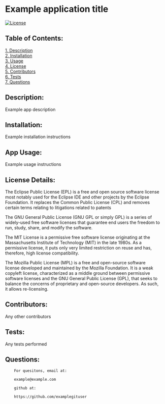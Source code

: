 # Example application title  
[![License](https://img.shields.io/badge/License-EPL%201.0-red.svg)](https://opensource.org/licenses/EPL-1.0)  
 ## Table of Contents:   
 [1. Description](#Description)  
[2. Installation](#Installation)  
[3. Usage](#Usage)  
[4. License](#License)  
[5. Contributors](#Contributors)  
[6. Tests](#Tests)  
[7. Questions](#Questions) 
## Description:
Example app description
## Installation:
Example installation instructions
## App Usage:
Example usage instructions
## License Details:  
 The Eclipse Public License (EPL) is a free and open source software license most notably used for the Eclipse IDE and other projects by the Eclipse Foundation. It replaces the Common Public License (CPL) and removes certain terms relating to litigations related to patents  
  
 The GNU General Public License (GNU GPL or simply GPL) is a series of widely-used free software licenses that guarantee end users the freedom to run, study, share, and modify the software. 
  
 The MIT License is a permissive free software license originating at the Massachusetts Institute of Technology (MIT) in the late 1980s. As a permissive license, it puts only very limited restriction on reuse and has, therefore, high license compatibility. 
  
 The Mozilla Public License (MPL) is a free and open-source software license developed and maintained by the Mozilla Foundation. It is a weak copyleft license, characterized as a middle ground between permissive software licenses and the GNU General Public License (GPL), that seeks to balance the concerns of proprietary and open-source developers. As such, it allows re-licensing.   
## Contributors:
Any other contributors
## Tests:
Any tests performed 
## Questions:
 
        For quesitons, email at:  

        example@example.com 

        github at:  
 
        https://github.com/examplegituser  
 